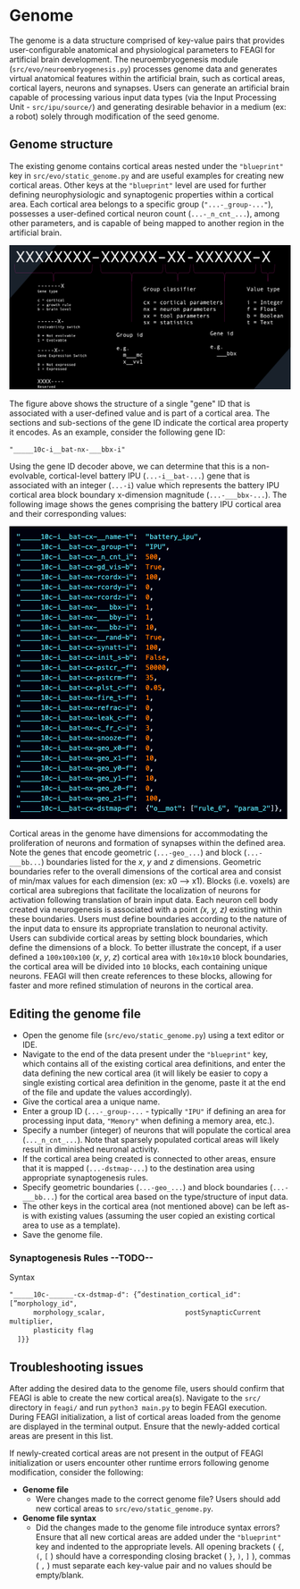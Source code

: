 # **Genome**

The genome is a data structure comprised of key-value pairs that provides user-configurable anatomical and physiological parameters to FEAGI for artificial brain development. The neuroembryogenesis module (`src/evo/neuroembryogenesis.py`) processes genome data and generates virtual anatomical features within the artificial brain, such as cortical areas, cortical layers, neurons and synapses. Users can generate an artificial brain capable of processing various input data types (via the Input Processing Unit - `src/ipu/source/`) and generating desirable behavior in a medium (ex: a robot) solely through modification of the seed genome. 

## **Genome structure**     

The existing genome contains cortical areas nested under the `"blueprint"` key in `src/evo/static_genome.py` and are useful examples for creating new cortical areas. Other keys at the `"blueprint"` level are used for further defining neurophysiologic and synaptogenic properties within a cortical area. Each cortical area belongs to a specific group (`"...-_group-..."`), possesses a user-defined cortical neuron count (`...-_n_cnt_...`), among other parameters, and is capable of being mapped to another region in the artificial brain.

![gene_example](../../_static/gene_id.png)

The figure above shows the structure of a single "gene" ID that is associated with a user-defined value and is part of a cortical area. The sections and sub-sections of the gene ID indicate the cortical area property it encodes. As an example, consider the following gene ID:

    "_____10c-i__bat-nx-___bbx-i"

Using the gene ID decoder above, we can determine that this is a non-evolvable, cortical-level battery IPU (`...-i__bat-...`) gene that is associated with an integer (`...-i`) value which represents the battery IPU cortical area block boundary x-dimension magnitude (`...-___bbx-...`). The following image shows the genes comprising the battery IPU cortical area and their corresponding values:  

![cortical_area](../../_static/cortical_area.png)

Cortical areas in the genome have dimensions for accommodating the proliferation of neurons and formation of synapses within the defined area. Note the genes that encode geometric (`...-geo_...`) and block (`...-___bb...`) boundaries listed for the _x_, _y_ and _z_ dimensions. Geometric boundaries refer to the overall dimensions of the cortical area and consist of min/max values for each dimension (ex: x0 --> x1). Blocks (i.e. voxels) are cortical area subregions that facilitate the localization of neurons for activation following translation of brain input data. Each neuron cell body created via neurogenesis is associated with a point _(x, y, z)_ existing within these boundaries. Users must define boundaries according to the nature of the input data to ensure its appropriate translation to neuronal activity. Users can subdivide cortical areas by setting block boundaries, which define the dimensions of a block. To better illustrate the concept, if a user defined a `100x100x100` (_x_, _y_, _z_) cortical area with `10x10x10` block boundaries, the cortical area will be divided into `10` blocks, each containing unique neurons. FEAGI will then create references to these blocks, allowing for faster and more refined stimulation of neurons in the cortical area.

## **Editing the genome file**

- Open the genome file (`src/evo/static_genome.py`) using a text editor or IDE.
- Navigate to the end of the data present under the `"blueprint"` key, which contains all of the existing cortical area definitions, and enter the data defining the new cortical area (it will likely be easier to copy a single existing cortical area definition in the genome, paste it at the end of the file and update the values accordingly).
- Give the cortical area a unique name.
- Enter a group ID (`...-_group-...` - typically `"IPU"` if defining an area for processing input data, `"Memory"` when defining a memory area, etc.).
- Specify a number (integer) of neurons that will populate the cortical area (`..._n_cnt_...`). Note that sparsely populated cortical areas will likely result in diminished neuronal activity.
- If the cortical area being created is connected to other areas, ensure that it is mapped (`...-dstmap-...`) to the destination area using appropriate synaptogenesis rules.
- Specify geometric boundaries (`...-geo_...`) and block boundaries (`...-___bb...`) for the cortical area based on the type/structure of input data.
- The other keys in the cortical area (not mentioned above) can be left as-is with existing values (assuming the user copied an existing cortical area to use as a template).
- Save the genome file.

<!-- ## **Using the genome editing tool** -->

### Synaptogenesis Rules  --TODO--

Syntax
```
"_____10c-______-cx-dstmap-d": {”destination_cortical_id": [”morphology_id",
      morphology_scalar,                    postSynapticCurrent multiplier, 
      plasticity flag
  ]}}
```





## **Troubleshooting issues**

After adding the desired data to the genome file, users should confirm that FEAGI is able to create the new cortical area(s). Navigate to the `src/` directory in `feagi/` and run `python3 main.py` to begin FEAGI execution. During FEAGI initialization, a list of cortical areas loaded from the genome are displayed in the terminal output. Ensure that the newly-added cortical areas are present in this list.    

If newly-created cortical areas are not present in the output of FEAGI initialization or users encounter other runtime errors following genome modification, consider the following:    

- **Genome file**
  - Were changes made to the correct genome file? Users should add new cortical areas to `src/evo/static_genome.py`.
- **Genome file syntax**
  - Did the changes made to the genome file introduce syntax errors? Ensure that all new cortical areas are added under the `"blueprint"` key and indented to the appropriate levels. All opening brackets ( `{`, `(`, `[` ) should have a corresponding closing bracket ( `}`, `)`, `]` ), commas ( `,` ) must separate each key-value pair and no values should be empty/blank.

  